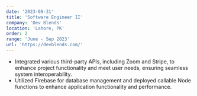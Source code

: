 ```yaml
---
date: '2023-09-31'
title: 'Software Engineer II'
company: 'Dev Blends'
location: 'Lahore, PK'
order: 2
range: 'June - Sep 2023'
url: 'https://devblends.com/'
---
```


- Integrated various third-party APIs, including Zoom and Stripe, to enhance project functionality and meet user needs, ensuring seamless system interoperability.
- Utilized Firebase for database management and deployed callable Node functions to enhance application functionality and performance.
